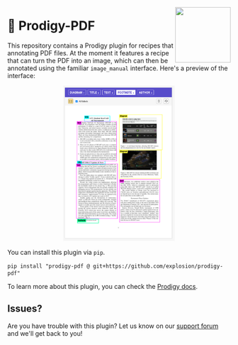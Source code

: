 <a href="https://explosion.ai"><img src="https://explosion.ai/assets/img/logo.svg" width="125" height="125" align="right" /></a>

# 📄 Prodigy-PDF

This repository contains a Prodigy plugin for recipes that annotating PDF files. At the moment it features a recipe that can turn the PDF into an image, which can then be annotated using the familiar `image_manual` interface. Here's a preview of the interface:

<p align="center">
  <img src="images/pdf_image_manual.png" width="50%">
</p>


You can install this plugin via `pip`. 

```
pip install "prodigy-pdf @ git+https://github.com/explosion/prodigy-pdf"
```

To learn more about this plugin, you can check the [Prodigy docs](https://prodi.gy/docs/plugins/#pdf).

## Issues? 

Are you have trouble with this plugin? Let us know on our [support forum](https://support.prodi.gy/) and we'll get back to you! 
